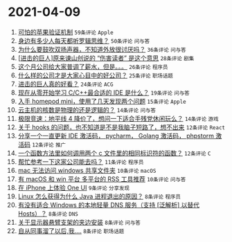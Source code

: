 # 2021-04-09

1. [可怕的苹果验证机制](https://www.v2ex.com/t/769272) `59条评论` `Apple`
1. [身边有多少人每天都听罗辑思维？](https://www.v2ex.com/t/769271) `50条评论` `问与答`
1. [为什么要鼓吹双扬声器，不知道外放很讨厌吗？](https://www.v2ex.com/t/769288) `36条评论` `问与答`
1. [[进击的巨人]原来谏山创说的 “伤害读者” 是这个意思](https://www.v2ex.com/t/769276) `28条评论` `剧集`
1. [这个月公司给大家普调了薪水，但是。。。](https://www.v2ex.com/t/769281) `26条评论` `程序员`
1. [什么样的公司才是大家心目中的好公司？](https://www.v2ex.com/t/769274) `25条评论` `职场话题`
1. [进击的巨人真的好看？](https://www.v2ex.com/t/769313) `24条评论` `ACG`
1. [现在从零开始学习 C/C++最合适的 IDE 是什么？](https://www.v2ex.com/t/769286) `19条评论` `问与答`
1. [入手 homepod mini，使用了几天发现两个问题](https://www.v2ex.com/t/769285) `15条评论` `Apple`
1. [云主机的核数是物理的还是逻辑的？](https://www.v2ex.com/t/769297) `14条评论` `问与答`
1. [极限竞速：地平线 4 降价了，想问一下适合手残党休闲玩么？](https://www.v2ex.com/t/769292) `14条评论` `游戏`
1. [关于 hooks 的问题，也不知道是不是我脑子短路了，想不出来](https://www.v2ex.com/t/769330) `12条评论` `React`
1. [分享一个一直更新 IDE 激活码， pycharm， Golang 激活码， phpstorm 激活码](https://www.v2ex.com/t/769305) `12条评论` `推广`
1. [一个函数方法里如何调用两个 c 文件里的相同标识符的函数？](https://www.v2ex.com/t/769277) `12条评论` `C`
1. [帮忙参考一下这家公司能去吗？](https://www.v2ex.com/t/769340) `11条评论` `程序员`
1. [mac 无法访问 windows 共享文件夹](https://www.v2ex.com/t/769327) `10条评论` `macOS`
1. [有 macOS 和 win 平台 多平台的 RSS 工具推荐](https://www.v2ex.com/t/769270) `10条评论` `问与答`
1. [在 iPhone 上体验 One UI](https://www.v2ex.com/t/769307) `9条评论` `分享发现`
1. [Linux 怎么获得为什么 Java 进程退出的原因？](https://www.v2ex.com/t/769302) `8条评论` `程序员`
1. [有没有适合 Windows 的本地轻量 DNS 服务（支持 [泛解析] 以替代 Hosts）？](https://www.v2ex.com/t/769291) `8条评论` `DNS`
1. [关于显示器悬臂支架的夹边安装](https://www.v2ex.com/t/769278) `8条评论` `问与答`
1. [自从同事溜了以后,我....](https://www.v2ex.com/t/769275) `8条评论` `职场话题`
